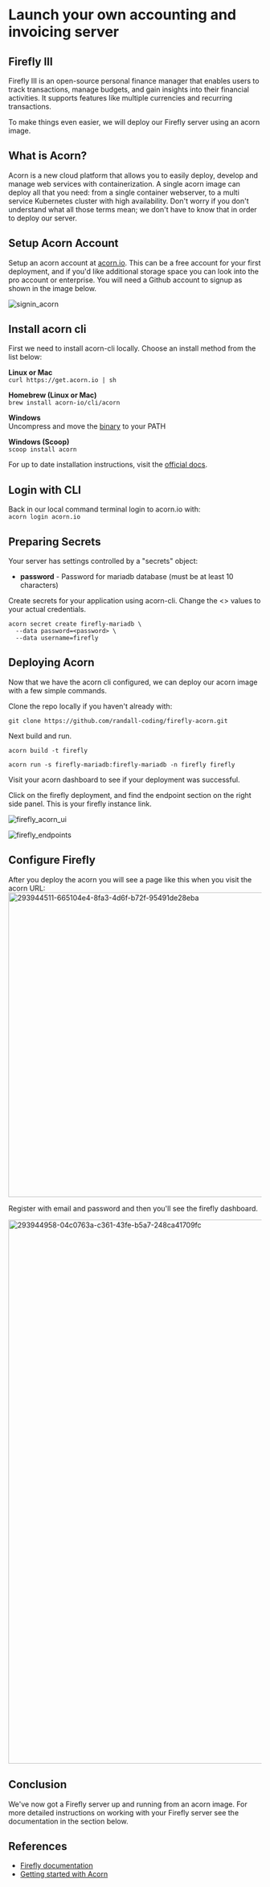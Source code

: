 # Launch your own accounting and invoicing server
## Firefly III
Firefly III is an open-source personal finance manager that enables users to track transactions, manage budgets, and gain insights into their financial activities. It supports features like multiple currencies and recurring transactions.

To make things even easier, we will deploy our Firefly server using an acorn image.

## What is Acorn?
Acorn is a new cloud platform that allows you to easily deploy, develop and manage web services with containerization.  A single acorn image can deploy all that you need: from a single container webserver, to a multi service Kubernetes cluster with high availability.  Don't worry if you don't understand what all those terms mean; we don't have to know that in order to deploy our server.

## Setup Acorn Account
Setup an acorn account at [acorn.io](https://acorn.io).  This can be a free account for your first deployment, and if you'd like additional storage space you can look into the pro account or enterprise.  You will need a Github account to signup as shown in the image below.

![signin_acorn](https://github.com/randall-coding/opensupports-docker/assets/39175191/d46815fb-d2d5-42cd-b93d-41ca541a63bd)

## Install acorn cli 
First we need to install acorn-cli locally.  Choose an install method from the list below:

**Linux or Mac** <br>
`curl https://get.acorn.io | sh`

**Homebrew (Linux or Mac)** <br>
`brew install acorn-io/cli/acorn`

**Windows** <br> 
Uncompress and move the [binary](https://cdn.acrn.io/cli/default_windows_amd64_v1/acorn.exe) to your PATH

**Windows (Scoop)** <br>
`scoop install acorn`

For up to date installation instructions, visit the [official docs](https://runtime-docs.acorn.io/installation/installing).

## Login with CLI
Back in our local command terminal login to acorn.io with: <br>
`acorn login acorn.io` 

## Preparing Secrets
Your server has settings controlled by a "secrets" object: 
 * **password** - Password for mariadb database (must be at least 10 characters)

Create secrets for your application using acorn-cli.  Change the <> values to your actual credentials.
```
acorn secret create firefly-mariadb \
  --data password=<password> \
  --data username=firefly
```

## Deploying Acorn
Now that we have the acorn cli configured, we can deploy our acorn image with a few simple commands.

Clone the repo locally if you haven't already with:

`git clone https://github.com/randall-coding/firefly-acorn.git`

Next build and run.

`acorn build -t firefly`

`acorn run -s firefly-mariadb:firefly-mariadb -n firefly firefly`

Visit your acorn dashboard to see if your deployment was successful.

Click on the firefly deployment, and find the endpoint section on the right side panel.  This is your firefly instance link.

![firefly_acorn_ui](https://github.com/randall-coding/firefly-acorn/assets/39175191/4f2963e9-47d7-475a-be65-2a579419c761)

![firefly_endpoints](https://github.com/randall-coding/firefly-acorn/assets/39175191/ac24a607-1b91-4089-ae8b-8075a91c06df)

## Configure Firefly
After you deploy the acorn you will see a page like this when you visit the acorn URL:
<img width="606" alt="293944511-665104e4-8fa3-4d6f-b72f-95491de28eba" src="https://github.com/randall-coding/firefly-acorn/assets/39175191/7d789e76-d1af-4167-b69d-5e6e3ddf810b">

Register with email and password and then you'll see the firefly dashboard.

<img width="1082" alt="293944958-04c0763a-c361-43fe-b5a7-248ca41709fc" src="https://github.com/randall-coding/firefly-acorn/assets/39175191/c5bea521-0150-43af-8c66-4de7fc1c7d84">

## Conclusion
We've now got a Firefly server up and running from an acorn image.
For more detailed instructions on working with your Firefly server see the documentation in the section below.

## References
* [Firefly documentation](https://docs.firefly-iii.org/?mtm_campaign=firefly-iii-org&mtm_kwd=top-link)
* [Getting started with Acorn](https://docs.acorn.io/getting-started)

